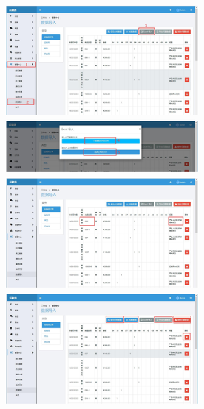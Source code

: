 

![](/assets/经销商订单导入1.jpg)

![](/assets/经销商订单导入2.jpg)

![](/assets/经销商订单导入3.jpg)

![](/assets/经销商订单导入4.jpg)



